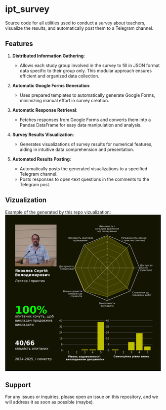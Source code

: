 # ipt_survey

Source code for all utilities used to conduct a survey about teachers, visualize the results, and automatically post them to a Telegram channel.

## Features

1. **Distributed Information Gathering**:
    - Allows each study group involved in the survey to fill in JSON format data specific to their group only. This modular approach ensures efficient and organized data collection.

2. **Automatic Google Forms Generation**:
    - Uses prepared templates to automatically generate Google Forms, minimizing manual effort in survey creation.

3. **Automatic Response Retrieval**:
    - Fetches responses from Google Forms and converts them into a Pandas DataFrame for easy data manipulation and analysis.

4. **Survey Results Visualization**:
    - Generates visualizations of survey results for numerical features, aiding in intuitive data comprehension and presentation.

5. **Automated Results Posting**:
    - Automatically posts the generated visualizations to a specified Telegram channel.
    - Posts responses to open-text questions in the comments to the Telegram post.

## Vizualization

Example of the generated by this repo vizualization:
![example](assets/Яковлєв%20Сергій%20Володимирович.png)

## Support

For any issues or inquiries, please open an issue on this repository, and we will address it as soon as possible (maybe).
